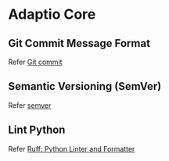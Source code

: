 # Adaptio Core

## Git Commit Message Format

Refer [Git commit][lint-commit]

## Semantic Versioning (SemVer)

Refer [semver][semver]

## Lint Python

Refer [Ruff: Python Linter and Formatter][lint-python]

[lint-python]: https://gitlab.com/esab/abw/infra-and-test#ruff-introduction
[lint-commit]: https://gitlab.com/esab/abw/infra-and-test#git-commit-message-format
[semver]: https://esabgrnd.jira.com/wiki/x/FwBNDw
